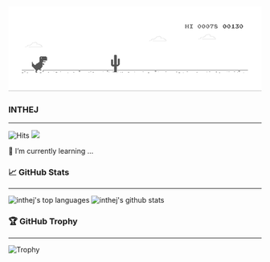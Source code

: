 ![dino.gif](./dino.gif)

### INTHEJ

___
![Hits](https://hits.seeyoufarm.com/api/count/incr/badge.svg?url=https%3A%2F%2Fgithub.com%2Finthej%2Fhit-counter&count_bg=%2379C83D&title_bg=%23555555&icon=&icon_color=%23E7E7E7&title=hits&edge_flat=false)
[![](https://img.shields.io/badge/%F0%9F%93%99-Blog-green)](https://inthej.com)

[//]: # ([![]&#40;https://img.shields.io/badge/%F0%9F%8F%A0-Home-blue&#41;]&#40;https://inthej.com;)
[//]: # ([![]&#40;https://img.shields.io/badge/%F0%9F%93%91-FP%20Scala-red&#41;]&#40;https://inthej.com;)

<!--
**inthej/inthej** is a ✨ _special_ ✨ repository because its `README.md` (this file) appears on your GitHub profile.

Here are some ideas to get you started:

- 🔭 I’m currently working on ...
- 🌱 I’m currently learning ...
- 👯 I’m looking to collaborate on ...
- 🤔 I’m looking for help with ...
- 💬 Ask me about ...
- 📫 How to reach me: ...
- 😄 Pronouns: ...
- ⚡ Fun fact: ...
-->

🌱 I’m currently learning ...

### 📈 GitHub Stats

___
<p>
    <img width="380px" src="https://github-readme-stats.vercel.app/api/top-langs/?username=inthej&layout=compact&hide=html&hide_border=true" alt="inthej's top languages"/>
    <img width="455px" src="https://github-readme-stats.vercel.app/api?username=inthej&theme=default&hide_border=true" alt="inthej's github stats" />
</p>

### 🏆 GitHub Trophy

___
![Trophy](https://github-profile-trophy.vercel.app/?username=inthej&column=8&no-frame=true)